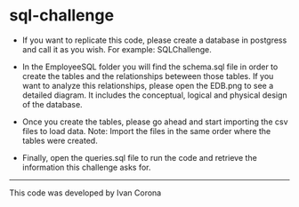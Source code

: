 # sql-challenge

- If you want to replicate this code, please create a database in postgress and call it as you wish. For example: SQLChallenge.

- In the EmployeeSQL folder you will find the schema.sql file in order to create the tables and the relationships beteween those tables. If you want to analyze this relationships, please open the EDB.png to see a detailed diagram. It includes the conceptual, logical and physical design of the database.

- Once you create the tables, please go ahead and start importing the csv files to load data. Note: Import the files in the same order where the tables were created.

- Finally, open the queries.sql file to run the code and retrieve the information this challenge asks for.

-------
This code was developed by Ivan Corona
